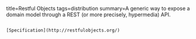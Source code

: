 title=Restful Objects
tags=distribution
summary=A generic way to expose a domain model through a REST (or more precisely, hypermedia) API.
~~~~~~

[Specification](http://restfulobjects.org/)
